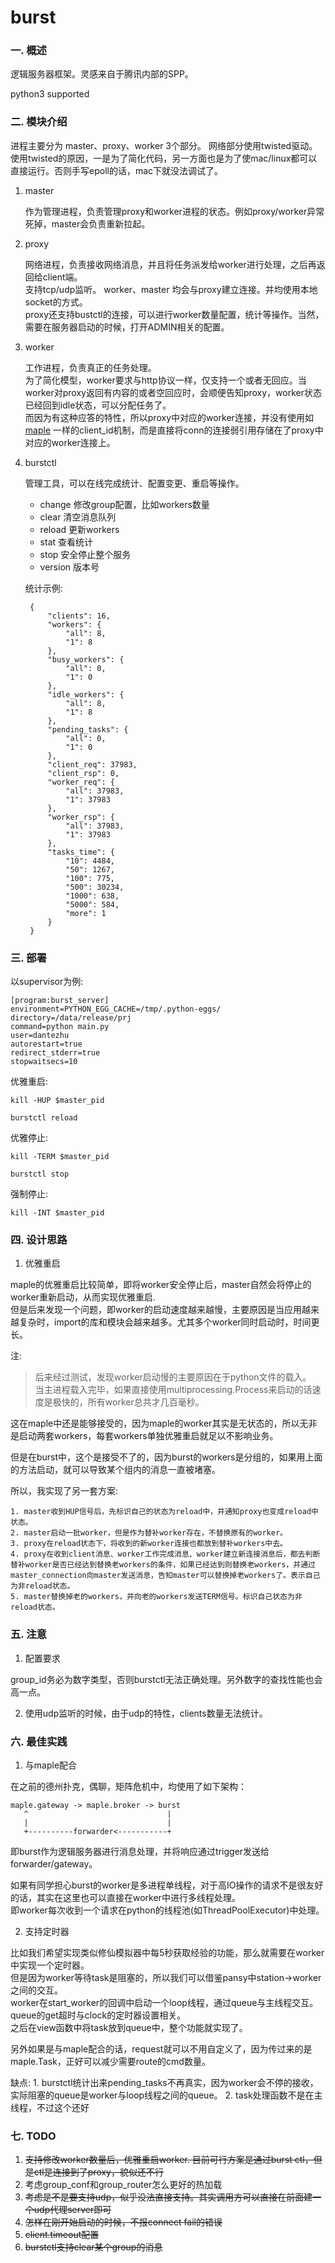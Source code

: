 # burst

### 一. 概述

逻辑服务器框架。灵感来自于腾讯内部的SPP。

python3 supported


### 二. 模块介绍

进程主要分为 master、proxy、worker 3个部分。
网络部分使用twisted驱动。使用twisted的原因，一是为了简化代码，另一方面也是为了使mac/linux都可以直接运行。否则手写epoll的话，mac下就没法调试了。

1. master

    作为管理进程，负责管理proxy和worker进程的状态。例如proxy/worker异常死掉，master会负责重新拉起。

2. proxy

    网络进程，负责接收网络消息，并且将任务派发给worker进行处理，之后再返回给client端。  
    支持tcp/udp监听。
    worker、master 均会与proxy建立连接。并均使用本地socket的方式。  
    proxy还支持bustctl的连接，可以进行worker数量配置，统计等操作。当然，需要在服务器启动的时候，打开ADMIN相关的配置。

3. worker

    工作进程，负责真正的任务处理。  
    为了简化模型，worker要求与http协议一样，仅支持一个或者无回应。当worker对proxy返回有内容的或者空回应时，会顺便告知proxy，worker状态已经回到idle状态，可以分配任务了。  
    而因为有这种应答的特性，所以proxy中对应的worker连接，并没有使用如 [maple](https://github.com/dantezhu/maple) 一样的client_id机制，而是直接将conn的连接弱引用存储在了proxy中对应的worker连接上。

4. burstctl

    管理工具，可以在线完成统计、配置变更、重启等操作。

    * change           修改group配置，比如workers数量
    * clear            清空消息队列
    * reload           更新workers
    * stat             查看统计
    * stop             安全停止整个服务
    * version          版本号

    统计示例:
    
        {
            "clients": 16,
            "workers": {
                "all": 8,
                "1": 8
            },
            "busy_workers": {
                "all": 0,
                "1": 0
            },
            "idle_workers": {
                "all": 8,
                "1": 8
            },
            "pending_tasks": {
                "all": 0,
                "1": 0
            },
            "client_req": 37983,
            "client_rsp": 0,
            "worker_req": {
                "all": 37983,
                "1": 37983
            },
            "worker_rsp": {
                "all": 37983,
                "1": 37983
            },
            "tasks_time": {
                "10": 4484,
                "50": 1267,
                "100": 775,
                "500": 30234,
                "1000": 638,
                "5000": 584,
                "more": 1
            }
        }


### 三. 部署

以supervisor为例:

    [program:burst_server]
    environment=PYTHON_EGG_CACHE=/tmp/.python-eggs/
    directory=/data/release/prj
    command=python main.py
    user=dantezhu
    autorestart=true
    redirect_stderr=true
    stopwaitsecs=10

优雅重启:

    kill -HUP $master_pid

    burstctl reload

优雅停止:

    kill -TERM $master_pid

    burstctl stop

强制停止:

    kill -INT $master_pid


### 四. 设计思路

1. 优雅重启

maple的优雅重启比较简单，即将worker安全停止后，master自然会将停止的worker重新启动，从而实现优雅重启.  
但是后来发现一个问题，即worker的启动速度越来越慢，主要原因是当应用越来越复杂时，import的库和模块会越来越多。尤其多个worker同时启动时，时间更长。  

注:
>后来经过测试，发现worker启动慢的主要原因在于python文件的载入。  
>当主进程载入完毕，如果直接使用multiprocessing.Process来启动的话速度是极快的，所有worker总共才几百毫秒。

这在maple中还是能够接受的，因为maple的worker其实是无状态的，所以无非是启动两套workers，每套workers单独优雅重启就足以不影响业务。

但是在burst中，这个是接受不了的，因为burst的workers是分组的，如果用上面的方法启动，就可以导致某个组内的消息一直被堵塞。

所以，我实现了另一套方案:

    1. master收到HUP信号后，先标识自己的状态为reload中，并通知proxy也变成reload中状态。
    2. master启动一批worker，但是作为替补worker存在，不替换原有的worker。
    3. proxy在reload状态下，将收到的新worker连接也都放到替补workers中去。
    4. proxy在收到client消息、worker工作完成消息、worker建立新连接消息后，都去判断替补worker是否已经达到替换老workers的条件，如果已经达到则替换老workers，并通过master_connection向master发送消息，告知master可以替换掉老workers了。表示自己为非reload状态。
    5. master替换掉老的workers，并向老的workers发送TERM信号。标识自己状态为非reload状态。

### 五. 注意

1. 配置要求

group_id务必为数字类型，否则burstctl无法正确处理。另外数字的查找性能也会高一点。

2. 使用udp监听的时候，由于udp的特性，clients数量无法统计。


### 六. 最佳实践

1. 与maple配合

在之前的德州扑克，偶聊，矩阵危机中，均使用了如下架构：
    
    maple.gateway -> maple.broker -> burst
       ^                               |
       |                               |
       +----------forwarder<-----------+

即burst作为逻辑服务器进行消息处理，并将响应通过trigger发送给forwarder/gateway。

如果有同学担心burst的worker是多进程单线程，对于高IO操作的请求不是很友好的话，其实在这里也可以直接在worker中进行多线程处理。  
即worker每次收到一个请求在python的线程池(如ThreadPoolExecutor)中处理。

2. 支持定时器

比如我们希望实现类似修仙模拟器中每5秒获取经验的功能，那么就需要在worker中实现一个定时器。  
但是因为worker等待task是阻塞的，所以我们可以借鉴pansy中station->worker之间的交互。  
worker在start_worker的回调中启动一个loop线程，通过queue与主线程交互。queue的get超时与clock的定时器设置相关。  
之后在view函数中将task放到queue中，整个功能就实现了。

另外如果是与maple配合的话，request就可以不用自定义了，因为传过来的是maple.Task，正好可以减少需要route的cmd数量。

缺点:
    1. burstctl统计出来pending_tasks不再真实，因为worker会不停的接收，实际阻塞的queue是worker与loop线程之间的queue。
    2. task处理函数不是在主线程，不过这个还好

### 七. TODO

1. <del>支持修改worker数量后，优雅重启worker. 目前可行方案是通过burst ctl，但是ctl是连接到了proxy，貌似还不行</del>
2. 考虑group_conf和group_router怎么更好的热加载
3. <del>考虑是不是要支持udp，似乎没法直接支持。其实调用方可以直接在前面建一个udp代理server即可</del>
4. <del>怎样在刚开始启动的时候，不报connect fail的错误</del>
5. <del>client.timeout配置</del>
6. <del>burstctl支持clear某个group的消息</del>
